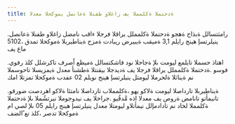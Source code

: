 ```yaml
---
title: ةدحتملا ةكلمملا يف زاغلاو طفنلا ةعانصل يموكحلا معدلا  
---
```

.رامثتسالل ةبذاج ةهجو ةدحتملا ةكلمملل يراقلا فرجلا ءاقب نامضل زاغلاو طفنلا ةعانصل ينيلرتسإ هينج رايلم 3,1 ةميقب ةيبيرض ريبادت ةمزح ةيناطيربلا ةموكحلا تمدق ،5102 ماع يف

.اهتاذ حسملا تايلمع ليومت ىلإ ةجاحلا نود فاشكتسالل ةميظع اًصرف تاكرشلل كلذ رفوي فوسو .ةدحتملا ةكلمملل يراقلا فرجلا يف ةديدجلا بيقنتلا ةطشنأ معدل ةيمزيسلا تاحوسملا نم ةيناثلا ةلحرملا ليومتل ينيلرتسإ هينج نويلم 02 عفدب ةموكحلا تمزتلا امك

.ةيناطيربلا تارداصلا ليومت ةلاكو يهو ،ةكلمملاب تارداصلا نامتئا ةلاكو اهردصت ضورقو تانيمأتو تانامض ةروص يف معدلا اذه مَّدقُيو .جراخلا يف نيدوجوملا نيرتشُملا ىلإ ةدحتملا ةكلمملا لخاد نم تادادمإلل نيمأتلاو ليومتلا معدل ينيلرتسإ هينج رايلم 05 ىلإ لصي ام ةموكحلا تدصر ،كلذ نع ًالضف
